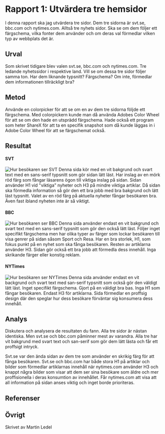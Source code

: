 Rapport 1: Utvärdera tre hemsidor
=======================

I denna rapport ska jag utvärdera tre sidor. Dem tre sidorna är svt.se, bbc.com och nytimes.com. Alltså tre nyhets sidor.
Ska se om dem följer ett färgschema, vilka fonter dem använder och om deras val förmedlar vilken typ av webbplats det är.

Urval
-----------------------

Som skrivet tidigare blev valen svt.se, bbc.com och nytimes.com. Tre ledande nyhetssidor i respektive land.
Vill se om dessa tre sidor följer samma ton. Har dem liknande typsnitt? Färgschema? Om inte, förmedlar dem informationen
tillräckligt bra?

Metod
-----------------------

Använde en colorpicker för att se om en av dem tre sidorna följde ett färgschema. Med colorpickern kunde man då använda
Adobes Color Wheel för att se om den hade en utsprädd färgschema. Hade också ett program som heter ShareX för att ta en
specifik snapshot som då kunde läggas in i Adobe Color Wheel för att se färgschemat också.

Resultat
-----------------------

#### SVT
![Hur besökaren ser SVT](../htdocs/img/svt.png)
Denna sida kör med en vit bakgrund och svart text med en sans-serif typsnitt som gör sidan lätt läst.
Har inslag av en mörk röd färg som fångar läsarens ögon till viktiga inslag på sidan. Sidan använder H1
vid "viktiga" nyheter och H3 på mindre viktiga artiklar.
Då sidan ska förmedla information så gör den ett bra jobb med bra bakgrund och lätt läst typsnitt. Valet av en röd färg på aktuella nyheter fångar besökaren bra. Även fast ibland nyheten inte är så viktigt.
#### BBC
![Hur besökaren ser BBC](../htdocs/img/bbc.png)
Denna sida använder endast en vit bakgrund och svart text med en sans-serif typsnitt som gör den också lätt läst.
Följer inget specifikt färgschema men har olika typer av färger som lockar besökaren till visa genrer på sidan såsom Sport
och Resa. Har en bra storlek, H1, som fokus punkt på en nyhet som ska fånga besökaren. Resten av artiklarna använder H3.
Sidan gör också ett bra jobb att förmedla dess innehåll. Inga skrikande färger eller konstig reklam.
#### NYTimes
![Hur besökaren ser NYTimes](../htdocs/img/nytimes.png)
Denna sida använder endast en vit backgrund och svart text med san-serif typsnitt som också gör den väldigt lätt läst.
Inget specifikt färgschema. Gjort på en väldigt bra bas. Inga H1 som fångar besökaren. Endast H3 för artiklarna.
Sida förmedlar en proffsig design där den speglar hur dess besökare förväntar sig konsumera dess innehåll.

Analys
-----------------------

Diskutera och analysera de resultaten du fann.
Alla tre sidor är nästan identiska. Men svt.se och bbc.com påminner mest av varandra.
Alla tre har vit bakgrund med svart text och san-serif som gör dem lätt lästa och får ett proffsigt intryck.

Svt.se var den ända sidan av dem tre som använder en skrikig färg för att fånga besökaren. Svt.se och bbc.com har både stora H1
på artiklar och bilder som förmedlar artiklarnas innehåll när nytimes.com använder H3 och knappt några bilder som visar att dem ser sina besökare som äldre och mer proffisionella i deras konsumtion av innehållet. Får nytimes.com att visa att all information på sidan anses viktig och inget borde prioriteras.  

Referenser
-----------------------


Övrigt
-----------------------

Skrivet av Martin Ledel
